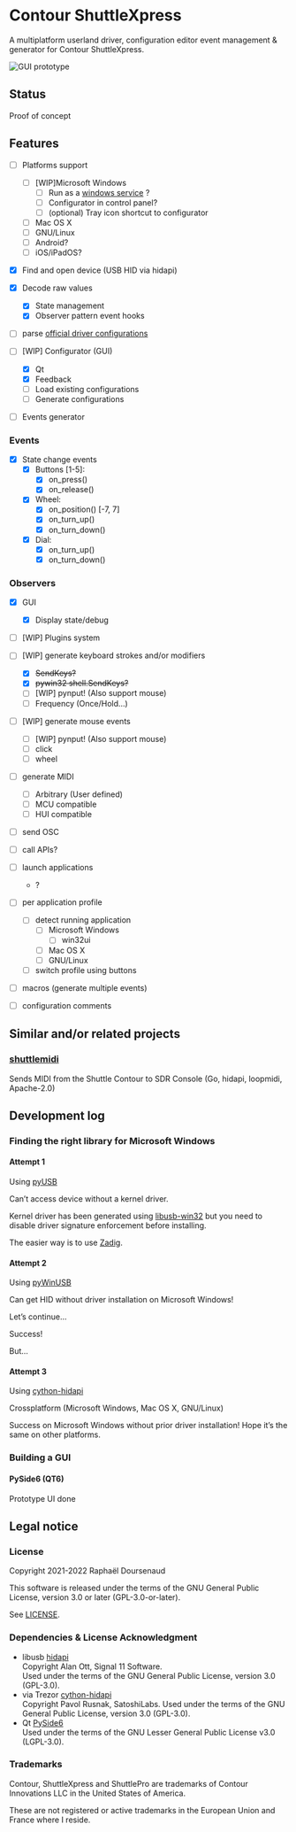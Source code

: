 Contour ShuttleXpress
=====================

A multiplatform userland driver, configuration editor event management & generator for Contour ShuttleXpress.

![GUI prototype](GUIprototype.png)

Status
------

Proof of concept

Features
--------

- [ ] Platforms support
    - [ ] [WIP]Microsoft Windows
        - [ ] Run as a [windows service](http://thepythoncorner.com/dev/how-to-create-a-windows-service-in-python/) ?
        - [ ] Configurator in control panel?
        - [ ] (optional) Tray icon shortcut to configurator
    - [ ] Mac OS X
    - [ ] GNU/Linux
    - [ ] Android?
    - [ ] iOS/iPadOS?

- [x] Find and open device (USB HID via hidapi)

- [x] Decode raw values
    - [x] State management
    - [x] Observer pattern event hooks

- [ ] parse [official driver configurations](https://contourdesign.fr/support/windows-shuttle-settings/)

- [ ] [WIP] Configurator (GUI)
    - [x] Qt
    - [x] Feedback
    - [ ] Load existing configurations
    - [ ] Generate configurations

- [ ] Events generator

### Events

- [x] State change events
    - [x] Buttons [1-5]:
        - [x] on_press()
        - [x] on_release()
    - [x] Wheel:
        - [x] on_position() [-7, 7]
        - [x] on_turn_up()
        - [x] on_turn_down()
    - [x] Dial:
        - [x] on_turn_up()
        - [x] on_turn_down()

### Observers

- [x] GUI
    - [x] Display state/debug

- [ ] [WIP] Plugins system

- [ ] [WIP] generate keyboard strokes and/or modifiers
    - [x] ~~SendKeys?~~
    - [x] ~~pywin32 shell.SendKeys?~~
    - [ ] [WIP] pynput! (Also support mouse)
    - [ ] Frequency (Once/Hold…)

- [ ] [WIP] generate mouse events
    - [ ] [WIP] pynput! (Also support mouse)
    - [ ] click
    - [ ] wheel

- [ ] generate MIDI
    - [ ] Arbitrary (User defined)
    - [ ] MCU compatible
    - [ ] HUI compatible

- [ ] send OSC

- [ ] call APIs?

- [ ] launch applications
    - ?

- [ ] per application profile
    - [ ] detect running application
        - [ ] Microsoft Windows
            - [ ] win32ui
        - [ ] Mac OS X
        - [ ] GNU/Linux
    - [ ] switch profile using buttons

- [ ] macros (generate multiple events)

- [ ] configuration comments

Similar and/or related projects
---------------------------

### [shuttlemidi](https://github.com/dg1psi/shuttlemidi)

Sends MIDI from the Shuttle Contour to SDR Console (Go, hidapi, loopmidi, Apache-2.0)


Development log
---------------

### Finding the right library for Microsoft Windows

#### Attempt 1

Using [pyUSB](https://pypi.org/project/pyusb/)

Can’t access device without a kernel driver.

Kernel driver has been generated using [libusb-win32](https://sourceforge.net/projects/libusb-win32/) but you need to 
disable driver signature enforcement before installing.

The easier way is to use [Zadig](https://zadig.akeo.ie/).

#### Attempt 2

Using [pyWinUSB](https://pypi.org/project/pywinusb/)

Can get HID without driver installation on Microsoft Windows!

Let’s continue…

Success!

But...

#### Attempt 3

Using [cython-hidapi](https://pypi.org/project/hidapi/)

Crossplatform (Microsoft Windows, Mac OS X, GNU/Linux)

Success on Microsoft Windows without prior driver installation!
Hope it’s the same on other platforms.

### Building a GUI

#### PySide6 (QT6)

Prototype UI done

Legal notice
------------

### License

Copyright 2021-2022 Raphaël Doursenaud

This software is released under the terms of the GNU General Public License, version 3.0 or later (GPL-3.0-or-later).

See [LICENSE](LICENSE).

### Dependencies & License Acknowledgment

- libusb [hidapi](https://github.com/libusb/hidapi)  
  Copyright Alan Ott, Signal 11 Software.  
  Used under the terms of the GNU General Public License, version 3.0 (GPL-3.0).
- via Trezor [cython-hidapi](https://github.com/trezor/cython-hidapi)  
  Copyright Pavol Rusnak, SatoshiLabs. Used under the terms of the GNU General Public License, version 3.0 (GPL-3.0).
- Qt [PySide6](https://www.pyside.org)  
  Used under the terms of the GNU Lesser General Public License v3.0 (LGPL-3.0).

### Trademarks

Contour, ShuttleXpress and ShuttlePro are trademarks of Contour Innovations LLC in the United States of America.

These are not registered or active trademarks in the European Union and France where I reside.